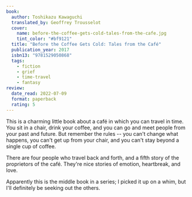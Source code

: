```yaml
---
book:
  author: Toshikazu Kawaguchi
  translated_by: Geoffrey Trousselot
  cover:
    name: before-the-coffee-gets-cold-tales-from-the-cafe.jpg
    tint_color: "#bf9121"
  title: "Before the Coffee Gets Cold: Tales from the Café"
  publication_year: 2017
  isbn13: "9781529050868"
  tags:
    - fiction
    - grief
    - time-travel
    - fantasy
review:
  date_read: 2022-07-09
  format: paperback
  rating: 5
---
```


This is a charming little book about a café in which you can travel in time.
You sit in a chair, drink your coffee, and you can go and meet people from your past and future.
But remember the rules -- you can't change what happens, you can't get up from your chair, and you can't stay beyond a single cup of coffee.

There are four people who travel back and forth, and a fifth story of the proprietors of the café.
They're nice stories of emotion, heartbreak, and love.

Apparently this is the middle book in a series; I picked it up on a whim, but I'll definitely be seeking out the others.
